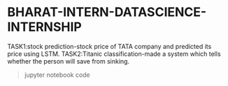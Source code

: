# BHARAT-INTERN-DATASCIENCE-INTERNSHIP
TASK1:stock prediction-stock price of TATA company and predicted its price using LSTM.
TASK2:Titanic classification-made a system which tells whether the person will save from sinking.
>jupyter notebook code

